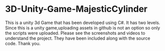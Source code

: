 # 3D-Unity-Game-MajesticCylinder
This is a unity 3d Game that has been developed using C#. It has two levels. Since this is a unity game,uploading assets in github is not an option so only the scripts were uploaded. Please see the screenshots and videos to understand the project. They have been included along with the source code. Thank you.
